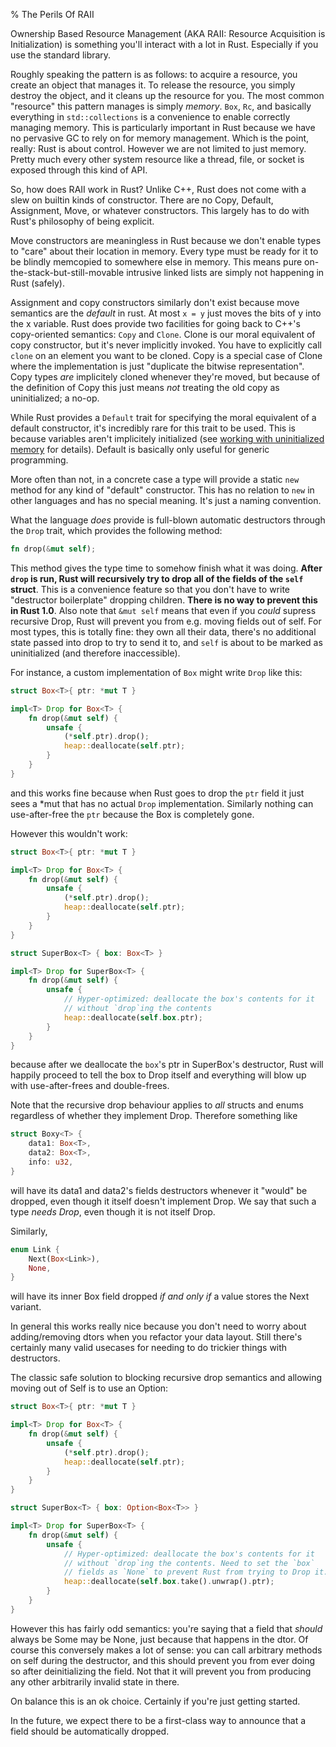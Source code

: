% The Perils Of RAII

Ownership Based Resource Management (AKA RAII: Resource Acquisition is Initialization) is
something you'll interact with a lot in Rust. Especially if you use the standard library.

Roughly speaking the pattern is as follows: to acquire a resource, you create an object that
manages it. To release the resource, you simply destroy the object, and it cleans up the
resource for you. The most common "resource"
this pattern manages is simply *memory*. `Box`, `Rc`, and basically everything in
`std::collections` is a convenience to enable correctly managing memory. This is particularly
important in Rust because we have no pervasive GC to rely on for memory management. Which is the
point, really: Rust is about control. However we are not limited to just memory.
Pretty much every other system resource like a thread, file, or socket is exposed through
this kind of API.

So, how does RAII work in Rust? Unlike C++, Rust does not come with a slew on builtin
kinds of constructor. There are no Copy, Default, Assignment, Move, or whatever constructors.
This largely has to do with Rust's philosophy of being explicit.

Move constructors are meaningless in Rust because we don't enable types to "care" about their
location in memory. Every type must be ready for it to be blindly memcopied to somewhere else
in memory. This means pure on-the-stack-but-still-movable intrusive linked lists are simply
not happening in Rust (safely).

Assignment and copy constructors similarly don't exist because move semantics are the *default*
in rust. At most `x = y` just moves the bits of y into the x variable. Rust does provide two
facilities for going back to C++'s copy-oriented semantics: `Copy` and `Clone`. Clone is our
moral equivalent of copy constructor, but it's never implicitly invoked. You have to explicitly
call `clone` on an element you want to be cloned. Copy is a special case of Clone where the
implementation is just "duplicate the bitwise representation". Copy types *are* implicitely
cloned whenever they're moved, but because of the definition of Copy this just means *not*
treating the old copy as uninitialized; a no-op.

While Rust provides a `Default` trait for specifying the moral equivalent of a default
constructor, it's incredibly rare for this trait to be used. This is because variables
aren't implicitely initialized (see [working with uninitialized memory][uninit] for details).
Default is basically only useful for generic programming.

More often than not, in a concrete case a type will provide a static `new` method for any
kind of "default" constructor. This has no relation to `new` in other languages and has no
special meaning. It's just a naming convention.

What the language *does* provide is full-blown automatic destructors through the `Drop` trait,
which provides the following method:

```rust
fn drop(&mut self);
```

This method gives the type time to somehow finish what it was doing. **After `drop` is run,
Rust will recursively try to drop all of the fields of the `self` struct**. This is a
convenience feature so that you don't have to write "destructor boilerplate" dropping
children. **There is no way to prevent this in Rust 1.0**.  Also note that `&mut self` means
that even if you *could* supress recursive Drop, Rust will prevent you from e.g. moving fields
out of self. For most types, this is totally fine: they own all their data, there's no
additional state passed into drop to try to send it to, and `self` is about to be marked as
uninitialized (and therefore inaccessible).

For instance, a custom implementation of `Box` might write `Drop` like this:

```rust
struct Box<T>{ ptr: *mut T }

impl<T> Drop for Box<T> {
	fn drop(&mut self) {
		unsafe {
			(*self.ptr).drop();
			heap::deallocate(self.ptr);
		}
	}
}
```

and this works fine because when Rust goes to drop the `ptr` field it just sees a *mut that
has no actual `Drop` implementation. Similarly nothing can use-after-free the `ptr` because
the Box is completely gone.

However this wouldn't work:

```rust
struct Box<T>{ ptr: *mut T }

impl<T> Drop for Box<T> {
	fn drop(&mut self) {
		unsafe {
			(*self.ptr).drop();
			heap::deallocate(self.ptr);
		}
	}
}

struct SuperBox<T> { box: Box<T> }

impl<T> Drop for SuperBox<T> {
	fn drop(&mut self) {
		unsafe {
			// Hyper-optimized: deallocate the box's contents for it
			// without `drop`ing the contents
			heap::deallocate(self.box.ptr);
		}
	}
}
```

because after we deallocate the `box`'s ptr in SuperBox's destructor, Rust will
happily proceed to tell the box to Drop itself and everything will blow up with
use-after-frees and double-frees.

Note that the recursive drop behaviour applies to *all* structs and enums
regardless of whether they implement Drop. Therefore something like

```rust
struct Boxy<T> {
	data1: Box<T>,
	data2: Box<T>,
	info: u32,
}
```

will have its data1 and data2's fields destructors whenever it "would" be
dropped, even though it itself doesn't implement Drop. We say that such a type
*needs Drop*, even though it is not itself Drop.

Similarly,

```rust
enum Link {
	Next(Box<Link>),
	None,
}
```

will have its inner Box field dropped *if and only if* a value stores the Next variant.

In general this works really nice because you don't need to worry about adding/removing
dtors when you refactor your data layout. Still there's certainly many valid usecases for
needing to do trickier things with destructors.

The classic safe solution to blocking recursive drop semantics and allowing moving out
of Self is to use an Option:

```rust
struct Box<T>{ ptr: *mut T }

impl<T> Drop for Box<T> {
	fn drop(&mut self) {
		unsafe {
			(*self.ptr).drop();
			heap::deallocate(self.ptr);
		}
	}
}

struct SuperBox<T> { box: Option<Box<T>> }

impl<T> Drop for SuperBox<T> {
	fn drop(&mut self) {
		unsafe {
			// Hyper-optimized: deallocate the box's contents for it
			// without `drop`ing the contents. Need to set the `box`
			// fields as `None` to prevent Rust from trying to Drop it.
			heap::deallocate(self.box.take().unwrap().ptr);
		}
	}
}
```

However this has fairly odd semantics: you're saying that a field that *should* always be Some
may be None, just because that happens in the dtor. Of course this conversely makes a lot of sense:
you can call arbitrary methods on self during the destructor, and this should prevent you from
ever doing so after deinitializing the field. Not that it will prevent you from producing any other
arbitrarily invalid state in there.

On balance this is an ok choice. Certainly if you're just getting started.

In the future, we expect there to be a first-class way to announce that a field
should be automatically dropped.

[uninit]: uninitialized.html